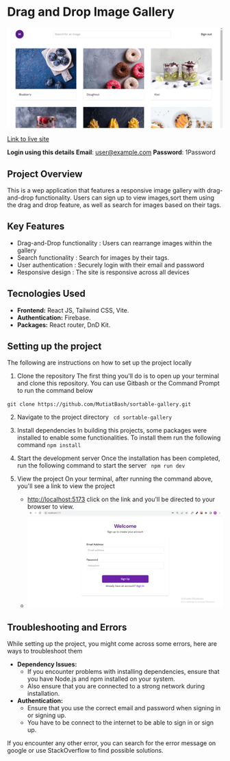 # Drag and Drop Image Gallery

![Image Gallery](src/assets/gallery.png)

[Link to live site](https://sortable-gallery.netlify.app)

**Login using this details**
**Email**: user@example.com 
**Password**: 1Password

## Project Overview

This is a wep application that features a responsive image gallery with drag-and-drop functionality. Users can sign up to view images,sort them using the drag and drop feature, as well as search for images based on their tags.

## Key Features

- Drag-and-Drop functionality : Users can rearrange images within the gallery
- Search functionality : Search for images by their tags.
- User authentication : Securely login with their email and password
- Responsive design : The site is responsive across all devices

## Tecnologies Used

- **Frontend:** React JS, Tailwind CSS, Vite.
- **Authentication:** Firebase.
- **Packages:** React router, DnD Kit.

## Setting up the project

The following are instructions on how to set up the project locally

1. Clone the repository
   The first thing you'll do is to open up your terminal and clone this repository. You can use Gitbash or the Command Prompt to run the command below

`git clone https://github.com/MutiatBash/sortable-gallery.git`

2. Navigate to the project directory
   ` cd sortable-gallery`

3. Install dependencies
   In building this projects, some packages were installed to enable some functionalities. To install them run the following command
   `npm install`

4. Start the development server
   Once the installation has been completed, run the following command to start the server
   ` npm run dev`

5. View the project
   On your terminal, after running the command above, you'll see a link to view the project
   - [http://localhost:5173](http://localhost:5173) click on the link and you'll be directed to your browser to view.
   - 
     ![Login Page](src/assets/login.png)

## Troubleshooting and Errors

While setting up the project, you might come across some errors, here are ways to troubleshoot them

- **Dependency Issues:**
  - If you encounter problems with installing dependencies, ensure that you have Node.js and npm installed on your system.
  - Also ensure that you are connected to a strong network during installation.
- **Authentication:**
  - Ensure that you use the correct email and password when signing in or signing up.
  - You have to be connect to the internet to be able to sign in or sign up.

If you encounter any other error, you can search for the error message on google or use StackOverflow to find possible solutions.
